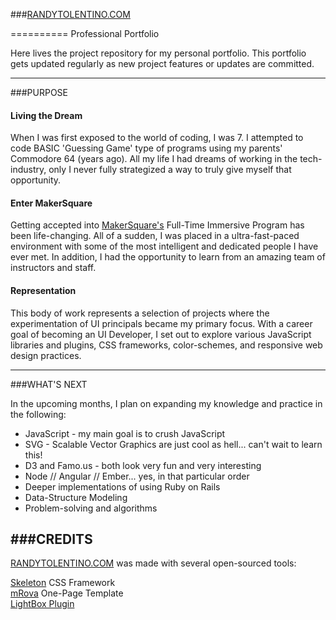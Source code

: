 ###[RANDYTOLENTINO.COM](randytolentino.com)  

==========
Professional Portfolio

Here lives the project repository for my personal portfolio. This portfolio gets updated regularly as new project features or updates are committed.

-----

###PURPOSE
 
#### Living the Dream

When I was first exposed to the world of coding, I was 7. I attempted to code BASIC 'Guessing Game' type of programs using my parents' Commodore 64 (years ago). All my life I had dreams of working in the tech-industry, only I never fully strategized a way to truly give myself that opportunity.  
  
#### Enter MakerSquare
  
Getting accepted into [MakerSquare's](http://www.makersquare.com) Full-Time Immersive Program has been life-changing. All of a sudden, I was placed in a ultra-fast-paced environment with some of the most intelligent and dedicated people I have ever met. In addition, I had the opportunity to learn from an amazing team of instructors and staff.
  
#### Representation  
  
This body of work represents a selection of projects where the experimentation of UI principals became my primary focus. With a career goal of becoming an UI Developer, I set out to explore various JavaScript libraries and plugins, CSS frameworks, color-schemes, and responsive web design practices.
  
----------
  
###WHAT'S NEXT
  
In the upcoming months, I plan on expanding my knowledge and practice in the following:
  
* JavaScript - my main goal is to crush JavaScript
* SVG - Scalable Vector Graphics are just cool as hell... can't wait to learn this!
* D3 and Famo.us - both look very fun and very interesting
* Node // Angular // Ember... yes, in that particular order
* Deeper implementations of using Ruby on Rails
* Data-Structure Modeling
* Problem-solving and algorithms
  
###CREDITS
----------

[RANDYTOLENTINO.COM](http://randytolentino.com) was made with several open-sourced tools:
  
[Skeleton](http://www.getskeleton.com) CSS Framework  
[mRova](http://www.mrova.com/free-one-page-html-template/) One-Page Template  
[LightBox Plugin](http://lokeshdhakar.com/projects/lightbox2/)